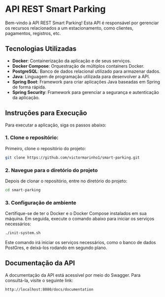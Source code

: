 # API REST Smart Parking

Bem-vindo à API REST Smart Parking! Esta API é responsável por gerenciar os recursos relacionados a um estacionamento, como clientes, pagamentos, registros, etc.

## Tecnologias Utilizadas

- **Docker**: Containerização da aplicação e de seus serviços.
- **Docker Compose**: Orquestração de múltiplos containers Docker.
- **PostgreSQL**: Banco de dados relacional utilizado para armazenar dados.
- **Java**: Linguagem de programação utilizada para desenvolver a API.
- **Spring Boot**: Framework para criar aplicações Java baseadas em Spring de forma rápida.
- **Spring Security**: Framework para gerenciar a segurança e autenticação da aplicação.

## Instruções para Execução
Para executar a aplicação, siga os passos abaixo:

### 1. Clone o repositório:
Primeiro, clone o repositório do projeto:
```bash
git clone https://github.com/victormarinho1/smart-parking.git
```

### 2. Navegue para o diretório do projeto
Depois de clonar o repositório, entre no diretório do projeto:
```bash
cd smart-parking
```


### 3. Configuração de ambiente
Certifique-se de ter o Docker e o Docker Compose instalados em sua máquina. Em seguida, execute o comando abaixo para iniciar os serviços necessários:
```bash
./init-system.sh
```
Este comando irá iniciar os serviços necessários, como o banco de dados PostGres, e deixá-los rodando em segundo plano.



## Documentação da API
A documentação da API está acessível por meio do Swagger. Para consultá-la, visite o seguinte link:
```bash
http://localhost:8080/docs/documentation
```